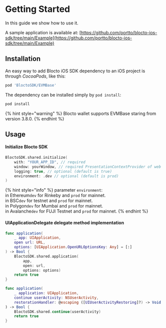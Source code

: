 # Getting Started

In this guide we show how to use it.

A sample application is available at: [https://github.com/portto/blocto-ios-sdk/tree/main/Example](https://github.com/portto/blocto-ios-sdk/tree/main/Example)

## Installation

An easy way to add Blocto iOS SDK dependency to an iOS project is through _CocoaPods_, like this:

```ruby
pod 'BloctoSDK/EVMBase'
```

The dependency can be installed simply by `pod install`:

```ruby
pod install
```

{% hint style="warning" %}
Blocto wallet supports EVMBase staring from version 3.8.0.
{% endhint %}

## Usage

#### Initialize Blocto SDK

```swift
BloctoSDK.shared.initialize(
    with: "YOUR_APP_ID", // required
    window: yourWindow, // required PresentationContextProvider of web SDK authentication.
    logging: true, // optional (default is true)
    environment: .dev // optional (default is prod)
)
```

{% hint style="info" %}
parameter `environment`:\
in Ethereum`dev` for Rinkeby and `prod` for mainnet.\
in BSC`dev` for testnet  and `prod` for mainnet.\
in Polygon`dev` for Mumbai and `prod` for mainnet.\
in Avalanche`dev` for FUJI Testnet and `prod` for mainnet.
{% endhint %}



#### UIApplicationDelegate delegate method implementation

```swift
func application(
    _ app: UIApplication,
    open url: URL,
    options: [UIApplication.OpenURLOptionsKey: Any] = [:]
) -> Bool {
    BloctoSDK.shared.application(
        app,
        open: url,
        options: options)
    return true
}
```

```swift
func application(
    _ application: UIApplication,
    continue userActivity: NSUserActivity,
    restorationHandler: @escaping ([UIUserActivityRestoring]?) -> Void
) -> Bool {
    BloctoSDK.shared.continue(userActivity)
    return true
}
```
